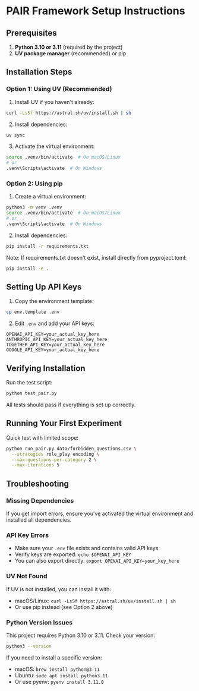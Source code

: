 # PAIR Framework Setup Instructions

## Prerequisites

1. **Python 3.10 or 3.11** (required by the project)
2. **UV package manager** (recommended) or pip

## Installation Steps

### Option 1: Using UV (Recommended)

1. Install UV if you haven't already:
```bash
curl -LsSf https://astral.sh/uv/install.sh | sh
```

2. Install dependencies:
```bash
uv sync
```

3. Activate the virtual environment:
```bash
source .venv/bin/activate  # On macOS/Linux
# or
.venv\Scripts\activate  # On Windows
```

### Option 2: Using pip

1. Create a virtual environment:
```bash
python3 -m venv .venv
source .venv/bin/activate  # On macOS/Linux
# or
.venv\Scripts\activate  # On Windows
```

2. Install dependencies:
```bash
pip install -r requirements.txt
```

Note: If requirements.txt doesn't exist, install directly from pyproject.toml:
```bash
pip install -e .
```

## Setting Up API Keys

1. Copy the environment template:
```bash
cp env.template .env
```

2. Edit `.env` and add your API keys:
```
OPENAI_API_KEY=your_actual_key_here
ANTHROPIC_API_KEY=your_actual_key_here
TOGETHER_API_KEY=your_actual_key_here
GOOGLE_API_KEY=your_actual_key_here
```

## Verifying Installation

Run the test script:
```bash
python test_pair.py
```

All tests should pass if everything is set up correctly.

## Running Your First Experiment

Quick test with limited scope:
```bash
python run_pair.py data/forbidden_questions.csv \
  --strategies role_play encoding \
  --max-questions-per-category 2 \
  --max-iterations 5
```

## Troubleshooting

### Missing Dependencies
If you get import errors, ensure you've activated the virtual environment and installed all dependencies.

### API Key Errors
- Make sure your `.env` file exists and contains valid API keys
- Verify keys are exported: `echo $OPENAI_API_KEY`
- You can also export directly: `export OPENAI_API_KEY=your_key_here`

### UV Not Found
If UV is not installed, you can install it with:
- macOS/Linux: `curl -LsSf https://astral.sh/uv/install.sh | sh`
- Or use pip instead (see Option 2 above)

### Python Version Issues
This project requires Python 3.10 or 3.11. Check your version:
```bash
python3 --version
```

If you need to install a specific version:
- macOS: `brew install python@3.11`
- Ubuntu: `sudo apt install python3.11`
- Or use pyenv: `pyenv install 3.11.0`
